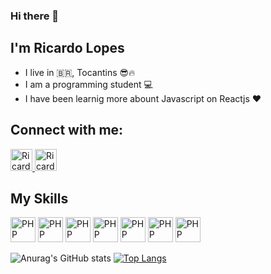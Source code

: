 ### Hi there 👋
## I'm Ricardo Lopes
- I live in 🇧🇷, Tocantins 😎🔥
- I am a programming student 💻
- I have been learnig more abount Javascript on Reactjs ❤️

## Connect with me:

<a href="https://www.linkedin.com/in/ricardo-lopes-tomaz-21b775217/" target="_blank">
  <img aling="center" alt="Ricardo-linkedin" height="35" width="35" src="https://cdn-icons-png.flaticon.com/512/174/174857.png"
  style="max-width:100%;">
</a>
<a href="https://www.instagram.com/ricardolptz/" target="_blank">
  <img aling="center" alt="Ricardo-Instagram" height="35" width="35" src="https://cdn-icons-png.flaticon.com/512/2111/2111463.png"
  style="max-width:100%;">
</a>

## My Skills

<img alt="PHP" height="40" width="40" src="https://cdn.jsdelivr.net/gh/devicons/devicon/icons/php/php-original.svg"
style="max-width:100%;">
<img alt="PHP" height="40" width="40" src="https://cdn.jsdelivr.net/gh/devicons/devicon/icons/javascript/javascript-original.svg"
style="max-width:100%;">
<img alt="PHP" height="40" width="40" src="https://cdn.jsdelivr.net/gh/devicons/devicon/icons/python/python-original.svg"
style="max-width:100%;">
<img alt="PHP" height="40" width="40" src="https://cdn.jsdelivr.net/gh/devicons/devicon/icons/html5/html5-original.svg"
style="max-width:100%;">
<img alt="PHP" height="40" width="40" src="https://cdn.jsdelivr.net/gh/devicons/devicon/icons/css3/css3-original.svg"
style="max-width:100%;">
<img alt="PHP" height="40" width="40" src="https://cdn.jsdelivr.net/gh/devicons/devicon/icons/typescript/typescript-original.svg"
style="max-width:100%;">
<img alt="PHP" height="40" width="40" src="https://cdn.jsdelivr.net/gh/devicons/devicon/icons/react/react-original.svg"
style="max-width:100%;">

![Anurag's GitHub stats](https://github-readme-stats.vercel.app/api?username=RicardoLTz&layout=compact&show_icons=true&theme=dark)
[![Top Langs](https://github-readme-stats.vercel.app/api/top-langs/?username=RicardoLTz&layout=compact)](https://github.com/RicardoLTz)


<!--
**RicardoLTz/RicardoLTz** is a ✨ _special_ ✨ repository because its `README.md` (this file) appears on your GitHub profile.

Here are some ideas to get you started:

- 🔭 I’m currently working on ...
- 🌱 I’m currently learning ...
- 👯 I’m looking to collaborate on ...
- 🤔 I’m looking for help with ...
- 💬 Ask me about ...
- 📫 How to reach me: ...
- 😄 Pronouns: ...
- ⚡ Fun fact: ...
-->
